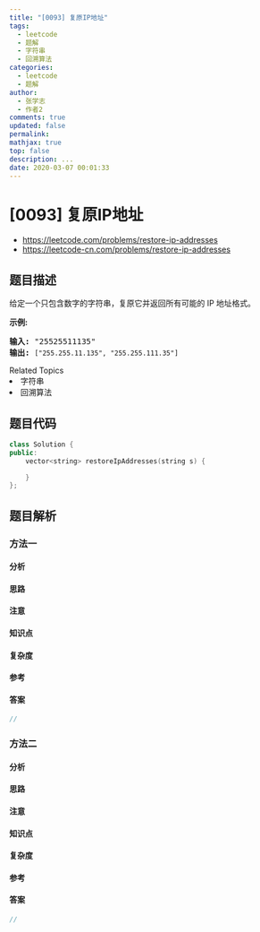 ```yaml
---
title: "[0093] 复原IP地址"
tags:
  - leetcode
  - 题解
  - 字符串
  - 回溯算法
categories:
  - leetcode
  - 题解
author:
  - 张学志
  - 作者2
comments: true
updated: false
permalink:
mathjax: true
top: false
description: ...
date: 2020-03-07 00:01:33
---
```



# [0093] 复原IP地址
* https://leetcode.com/problems/restore-ip-addresses
* https://leetcode-cn.com/problems/restore-ip-addresses


## 题目描述

<p>给定一个只包含数字的字符串，复原它并返回所有可能的 IP 地址格式。</p>

<p><strong>示例:</strong></p>

<pre><strong>输入:</strong> &quot;25525511135&quot;
<strong>输出:</strong> <code>[&quot;255.255.11.135&quot;, &quot;255.255.111.35&quot;]</code></pre>
<div><div>Related Topics</div><div><li>字符串</li><li>回溯算法</li></div></div>


## 题目代码

```cpp
class Solution {
public:
    vector<string> restoreIpAddresses(string s) {

    }
};
```


## 题目解析


### 方法一

#### 分析

#### 思路

#### 注意

#### 知识点

#### 复杂度

#### 参考

#### 答案

```cpp
//
```


### 方法二

#### 分析

#### 思路

#### 注意

#### 知识点

#### 复杂度

#### 参考

#### 答案

```cpp
//
```


